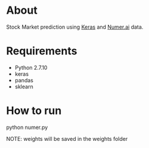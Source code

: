 # About
Stock Market prediction using [Keras](https://keras.io) and [Numer.ai](https://numer.ai) data.

# Requirements
- Python 2.7.10
- keras
- pandas
- sklearn

# How to run
python numer.py

NOTE: weights will be saved in the weights folder
